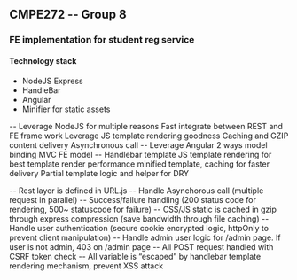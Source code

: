 ## CMPE272 -- Group 8

### FE implementation for student reg service

#### Technology stack
* NodeJS Express
* HandleBar
* Angular
* Minifier for static assets


-- Leverage NodeJS for multiple reasons
Fast integrate between REST and FE frame work
Leverage JS template rendering goodness
Caching and GZIP content delivery
Asynchronous call
-- Leverage Angular
2 ways model binding
MVC FE model
-- Handlebar template
JS template rendering for best template render performance
minified template, caching for faster delivery
Partial template logic and helper for DRY

-- Rest layer is defined in URL.js
-- Handle Asynchorous call (multiple request in parallel) -- Success/failure handling (200 status code for rendering, 500~ statuscode for failure)
-- CSS/JS static is cached in gzip through express compression (save bandwidth through file caching)
-- Handle user authentication (secure cookie encrypted logic, httpOnly to prevent client manipulation)
-- Handle admin user logic for /admin page. If user is not admin, 403 on /admin page
-- All POST request handled with CSRF token check
-- All variable is “escaped” by handlebar template rendering mechanism, prevent XSS attack
